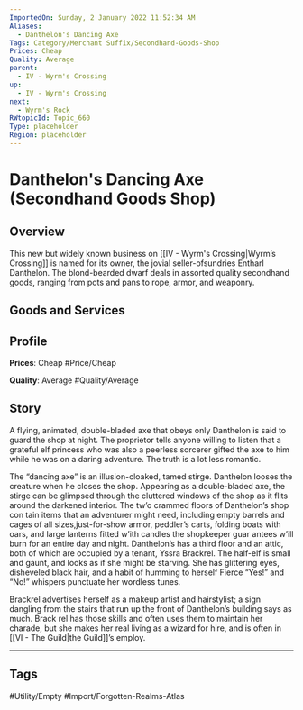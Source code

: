 ```yaml
---
ImportedOn: Sunday, 2 January 2022 11:52:34 AM
Aliases:
  - Danthelon's Dancing Axe
Tags: Category/Merchant Suffix/Secondhand-Goods-Shop
Prices: Cheap
Quality: Average
parent:
  - IV - Wyrm's Crossing
up:
  - IV - Wyrm's Crossing
next:
  - Wyrm's Rock
RWtopicId: Topic_660
Type: placeholder
Region: placeholder
---
```

# Danthelon's Dancing Axe (Secondhand Goods Shop)
## Overview
This new but widely known business on [[IV - Wyrm's Crossing|Wyrm’s Crossing]] is named for its owner, the jovial seller-ofsundries Entharl Danthelon. The blond-bearded dwarf deals in assorted quality secondhand goods, ranging from pots and pans to rope, armor, and weaponry.

## Goods and Services
## Profile
**Prices**: Cheap
#Price/Cheap

**Quality**: Average
#Quality/Average

## Story
A flying, animated, double-bladed axe that obeys only Danthelon is said to guard the shop at night. The proprietor tells anyone willing to listen that a grateful elf princess who was also a peerless sorcerer gifted the axe to him while he was on a daring adventure. The truth is a lot less romantic.

The “dancing axe” is an illusion-cloaked, tamed stirge. Danthelon looses the creature when he closes the shop. Appearing as a double-bladed axe, the stirge can be glimpsed through the cluttered windows of the shop as it flits around the darkened interior. The tw’o crammed floors of Danthelon’s shop con tain items that an adventurer might need, including empty barrels and cages of all sizes,just-for-show armor, peddler’s carts, folding boats with oars, and large lanterns fitted w’ith candles the shopkeeper guar antees w’ill burn for an entire day and night. Danthelon’s has a third floor and an attic, both of which are occupied by a tenant, Yssra Brackrel. The half-elf is small and gaunt, and looks as if she might be starving. She has glittering eyes, disheveled black hair, and a habit of humming to herself Fierce “Yes!” and “No!” whispers punctuate her wordless tunes.

Brackrel advertises herself as a makeup artist and hairstylist; a sign dangling from the stairs that run up the front of Danthelon’s building says as much. Brack rel has those skills and often uses them to maintain her charade, but she makes her real living as a wizard for hire, and is often in [[VI - The Guild|the Guild]]’s employ.


---
## Tags
#Utility/Empty #Import/Forgotten-Realms-Atlas

